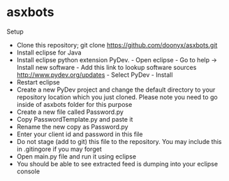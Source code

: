 # asxbots
Setup
   - Clone this repository; git clone https://github.com/doonyx/asxbots.git
   - Install eclipse for Java 
   - Install eclipse python extension PyDev. 
         - Open eclipse 
         - Go to help -> Install new software 
         - Add this link to lookup software sources http://www.pydev.org/updates
         - Select PyDev 
         - Install 
   - Restart eclipse 
   - Create a new PyDev project and change the default directory to your repository location which you just cloned. Please note you need to go inside of asxbots folder for this purpose
   - Create a new file called Password.py
   - Copy PasswordTemplate.py and paste it
   - Rename the new copy as Password.py
   - Enter your client id and password in this file
  - Do not stage (add to git) this file to the repository. You may include this in .gitingore if you may forget
  - Open main.py file and run it using eclipse 
  - You should be able to see extracted feed is dumping into your eclipse console 
